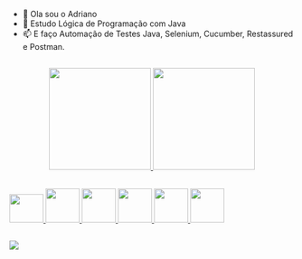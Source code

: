- 👋 Ola sou o Adriano
- 🌱 Estudo Lógica de Programação com Java
- 📫 E faço Automação de Testes Java, Selenium, Cucumber, Restassured e Postman.

##

<div align="center">
  <a href="https://github.com/Adriano196">
  <img height="180em" src="https://github-readme-stats.vercel.app/api?username=Adriano196&show_icons=true&theme=merko&include_all_commits=true&count_private=true"/>
  <img height="180em" src="https://github-readme-stats.vercel.app/api/top-langs/?username=Adriano196&layout=compact&langs_count=7&theme=merko"/>
</div>

##

<img height="50" width="60" src="https://cdn.jsdelivr.net/gh/devicons/devicon/icons/chrome/chrome-original.svg" />
<img "50" width="60" src="https://cdn.jsdelivr.net/gh/devicons/devicon/icons/cucumber/cucumber-plain.svg" />
<img "50" width="60" src="https://cdn.jsdelivr.net/gh/devicons/devicon/icons/git/git-original.svg" />
<img "50" width="60" src="https://cdn.jsdelivr.net/gh/devicons/devicon/icons/java/java-original.svg" />
<img "50" width="60" src="https://cdn.jsdelivr.net/gh/devicons/devicon/icons/html5/html5-original.svg" />
<img "50" width="60" src="https://cdn.jsdelivr.net/gh/devicons/devicon/icons/github/github-original.svg" />

##

 <a href="https://www.linkedin.com/in/adriano-silva-adr196" target="_blank"><img src="https://img.shields.io/badge/-LinkedIn-%230077B5?style=for-the-badge&logo=linkedin&logoColor=white" target="_blank"></a>

